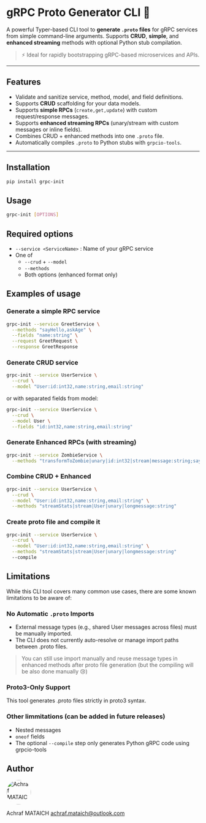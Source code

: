 # gRPC Proto Generator CLI 🧬

A powerful Typer-based CLI tool to **generate `.proto` files** for gRPC services from simple command-line arguments. Supports **CRUD**, **simple**, and **enhanced streaming** methods with optional Python stub compilation.

> ⚡ Ideal for rapidly bootstrapping gRPC-based microservices and APIs.

---

## Features

- Validate and sanitize service, method, model, and field definitions.
- Supports **CRUD** scaffolding for your data models.
- Supports **simple RPCs** (`create,get,update`) with custom request/response messages.
- Supports **enhanced streaming RPCs** (unary/stream with custom messages or inline fields).
- Combines CRUD + enhanced methods into one `.proto` file.
- Automatically compiles `.proto` to Python stubs with `grpcio-tools`.

---

## Installation

```bash
pip install grpc-init
```

## Usage

```bash
grpc-init [OPTIONS]
```

## Required options

- `--service <ServiceName>` : Name of your gRPC service
- One of
  - `--crud` + `--model`
  - `--methods`
  - Both options (enhanced format only)

## Examples of usage

### Generate a simple RPC service

```bash
grpc-init --service GreetService \
  --methods "sayHello,askAge" \
  --fields "name:string" \
  --request GreetRequest \
  --response GreetResponse
```

### Generate CRUD service

```bash
grpc-init --service UserService \
  --crud \
  --model "User:id:int32,name:string,email:string"
```

or with separated fields from model:

```bash
grpc-init --service UserService \
  --crud \
  --model User \
  --fields "id:int32,name:string,email:string"
```

### Generate Enhanced RPCs (with streaming)

```bash
grpc-init --service ZombieService \
  --methods "transformToZombie|unary|id:int32|stream|message:string;sayHello|unary|name:string|unary|message:string"
```

### Combine CRUD + Enhanced

```bash
grpc-init --service UserService \
  --crud \
  --model "User:id:int32,name:string,email:string" \
  --methods "streamStats|stream|User|unary|longmessage:string"
```

### Create proto file and compile it

```bash
grpc-init --service UserService \
  --crud \
  --model "User:id:int32,name:string,email:string" \
  --methods "streamStats|stream|User|unary|longmessage:string"
  --compile
```

## Limitations

While this CLI tool covers many common use cases, there are some known limitations to be aware of:

### No Automatic `.proto` Imports

- External message types (e.g., shared User messages across files) must be manually imported.
- The CLI does not currently auto-resolve or manage import paths between .proto files.

> You can still use import manually and reuse message types in enhanced methods after proto file generation (but the compiling will be also done manually 😢)

### Proto3-Only Support

This tool generates .proto files strictly in proto3 syntax.

### Other limmitations (can be added in future releases)

- Nested messages
- `oneof` fields
- The optional `--compile` step only generates Python gRPC code using grpcio-tools

## Author

<img src="https://avatars.githubusercontent.com/u/100163733?size=128" alt="Achraf MATAICH" width="64" height="64" style="border-radius: 50%;">

Achraf MATAICH <achraf.mataich@outlook.com>